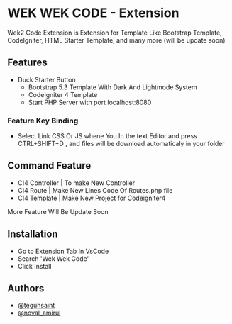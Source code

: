 # WEK WEK CODE - Extension

Wek2 Code Extension is Extension for Template Like Bootstrap Template, CodeIgniter, HTML Starter Template, and many more (will be update soon)

## Features

- Duck Starter Button
  - Bootstrap 5.3 Template With Dark And Lightmode System
  - CodeIgniter 4 Template
  - Start PHP Server with port localhost:8080

### Feature Key Binding

- Select Link CSS Or JS whene You In the text Editor and press CTRL+SHIFT+D , and files will be download automaticaly in your folder

## Command Feature

- CI4 Controller | To make New Controller
- CI4 Route | Make New Lines Code Of Routes.php file
- CI4 Template | Make New Project for Codeigniter4

More Feature Will Be Update Soon

## Installation

- Go to Extension Tab In VsCode
- Search 'Wek Wek Code'
- Click Install

## Authors

- [@teguhsaint](https://github.com/teguhsaint)
- [@noval_amirul](https://instagram.com/noval_amirul)
